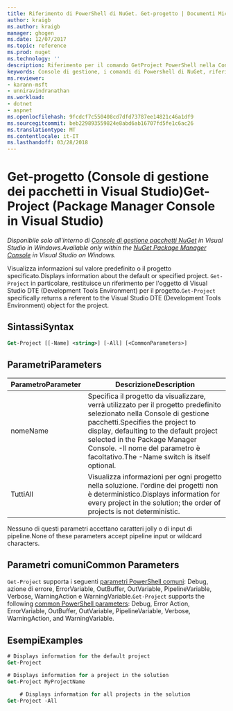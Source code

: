 ```yaml
---
title: Riferimento di PowerShell di NuGet. Get-progetto | Documenti Microsoft
author: kraigb
ms.author: kraigb
manager: ghogen
ms.date: 12/07/2017
ms.topic: reference
ms.prod: nuget
ms.technology: ''
description: Riferimento per il comando GetProject PowerShell nella Console di gestione pacchetti NuGet in Visual Studio.
keywords: Console di gestione, i comandi di Powershell di NuGet, riferimento di Powershell di NuGet, Get-progetto del pacchetto NuGet
ms.reviewer:
- karann-msft
- unniravindranathan
ms.workload:
- dotnet
- aspnet
ms.openlocfilehash: 9fcdcf7c550408cd7dfd73787ee14821c46a1df9
ms.sourcegitcommit: beb229893559824e8abd6ab16707fd5fe1c6ac26
ms.translationtype: MT
ms.contentlocale: it-IT
ms.lasthandoff: 03/28/2018
---
```

# <a name="get-project-package-manager-console-in-visual-studio"></a><span data-ttu-id="a13f5-104">Get-progetto (Console di gestione dei pacchetti in Visual Studio)</span><span class="sxs-lookup"><span data-stu-id="a13f5-104">Get-Project (Package Manager Console in Visual Studio)</span></span>

<span data-ttu-id="a13f5-105">*Disponibile solo all'interno di [Console di gestione pacchetti NuGet](package-manager-console.md) in Visual Studio in Windows.*</span><span class="sxs-lookup"><span data-stu-id="a13f5-105">*Available only within the [NuGet Package Manager Console](package-manager-console.md) in Visual Studio on Windows.*</span></span>

<span data-ttu-id="a13f5-106">Visualizza informazioni sul valore predefinito o il progetto specificato.</span><span class="sxs-lookup"><span data-stu-id="a13f5-106">Displays information about the default or specified project.</span></span> <span data-ttu-id="a13f5-107">`Get-Project` in particolare, restituisce un riferimento per l'oggetto di Visual Studio DTE (Development Tools Environment) per il progetto.</span><span class="sxs-lookup"><span data-stu-id="a13f5-107">`Get-Project` specifically returns a referent to the Visual Studio DTE (Development Tools Environment) object for the project.</span></span>

## <a name="syntax"></a><span data-ttu-id="a13f5-108">Sintassi</span><span class="sxs-lookup"><span data-stu-id="a13f5-108">Syntax</span></span>

```ps
Get-Project [[-Name] <string>] [-All] [<CommonParameters>]
```

## <a name="parameters"></a><span data-ttu-id="a13f5-109">Parametri</span><span class="sxs-lookup"><span data-stu-id="a13f5-109">Parameters</span></span>

| <span data-ttu-id="a13f5-110">Parametro</span><span class="sxs-lookup"><span data-stu-id="a13f5-110">Parameter</span></span> | <span data-ttu-id="a13f5-111">Descrizione</span><span class="sxs-lookup"><span data-stu-id="a13f5-111">Description</span></span> |
| --- | --- |
| <span data-ttu-id="a13f5-112">nome</span><span class="sxs-lookup"><span data-stu-id="a13f5-112">Name</span></span> | <span data-ttu-id="a13f5-113">Specifica il progetto da visualizzare, verrà utilizzato per il progetto predefinito selezionato nella Console di gestione pacchetti.</span><span class="sxs-lookup"><span data-stu-id="a13f5-113">Specifies the project to display, defaulting to the default project selected in the Package Manager Console.</span></span> <span data-ttu-id="a13f5-114">-Il nome del parametro è facoltativo.</span><span class="sxs-lookup"><span data-stu-id="a13f5-114">The -Name switch is itself optional.</span></span> |
| <span data-ttu-id="a13f5-115">Tutti</span><span class="sxs-lookup"><span data-stu-id="a13f5-115">All</span></span> | <span data-ttu-id="a13f5-116">Visualizza informazioni per ogni progetto nella soluzione. l'ordine dei progetti non è deterministico.</span><span class="sxs-lookup"><span data-stu-id="a13f5-116">Displays information for every project in the solution; the order of projects is not deterministic.</span></span> |

<span data-ttu-id="a13f5-117">Nessuno di questi parametri accettano caratteri jolly o di input di pipeline.</span><span class="sxs-lookup"><span data-stu-id="a13f5-117">None of these parameters accept pipeline input or wildcard characters.</span></span>

## <a name="common-parameters"></a><span data-ttu-id="a13f5-118">Parametri comuni</span><span class="sxs-lookup"><span data-stu-id="a13f5-118">Common Parameters</span></span>

<span data-ttu-id="a13f5-119">`Get-Project` supporta i seguenti [parametri PowerShell comuni](http://go.microsoft.com/fwlink/?LinkID=113216): Debug, azione di errore, ErrorVariable, OutBuffer, OutVariable, PipelineVariable, Verbose, WarningAction e WarningVariable.</span><span class="sxs-lookup"><span data-stu-id="a13f5-119">`Get-Project` supports the following [common PowerShell parameters](http://go.microsoft.com/fwlink/?LinkID=113216): Debug, Error Action, ErrorVariable, OutBuffer, OutVariable, PipelineVariable, Verbose, WarningAction, and WarningVariable.</span></span>

## <a name="examples"></a><span data-ttu-id="a13f5-120">Esempi</span><span class="sxs-lookup"><span data-stu-id="a13f5-120">Examples</span></span>

```ps
# Displays information for the default project
Get-Project

# Displays information for a project in the solution
Get-Project MyProjectName

    # Displays information for all projects in the solution
Get-Project -All
```